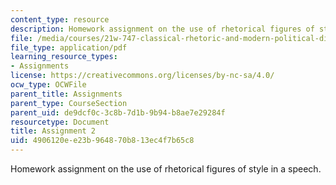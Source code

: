 ```yaml
---
content_type: resource
description: Homework assignment on the use of rhetorical figures of style in a speech.
file: /media/courses/21w-747-classical-rhetoric-and-modern-political-discourse-fall-2009/4906120ee23b964870b813ec4f7b65c8_MIT21W_747_01F09_assn02.pdf
file_type: application/pdf
learning_resource_types:
- Assignments
license: https://creativecommons.org/licenses/by-nc-sa/4.0/
ocw_type: OCWFile
parent_title: Assignments
parent_type: CourseSection
parent_uid: de9dcf0c-3c8b-7d1b-9b94-b8ae7e29284f
resourcetype: Document
title: Assignment 2
uid: 4906120e-e23b-9648-70b8-13ec4f7b65c8
---
```

Homework assignment on the use of rhetorical figures of style in a speech.